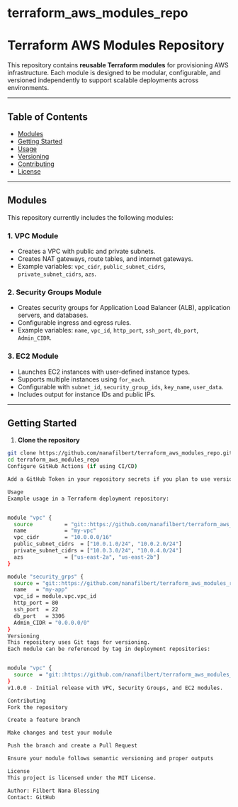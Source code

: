 # terraform_aws_modules_repo

# Terraform AWS Modules Repository

This repository contains **reusable Terraform modules** for provisioning AWS infrastructure. Each module is designed to be modular, configurable, and versioned independently to support scalable deployments across environments.

---

## Table of Contents

- [Modules](#modules)  
- [Getting Started](#getting-started)  
- [Usage](#usage)  
- [Versioning](#versioning)  
- [Contributing](#contributing)  
- [License](#license)  

---

## Modules

This repository currently includes the following modules:

### 1. VPC Module
- Creates a VPC with public and private subnets.
- Creates NAT gateways, route tables, and internet gateways.
- Example variables: `vpc_cidr`, `public_subnet_cidrs`, `private_subnet_cidrs`, `azs`.

### 2. Security Groups Module
- Creates security groups for Application Load Balancer (ALB), application servers, and databases.
- Configurable ingress and egress rules.
- Example variables: `name`, `vpc_id`, `http_port`, `ssh_port`, `db_port`, `Admin_CIDR`.

### 3. EC2 Module
- Launches EC2 instances with user-defined instance types.
- Supports multiple instances using `for_each`.
- Configurable with `subnet_id`, `security_group_ids`, `key_name`, `user_data`.
- Includes output for instance IDs and public IPs.

---

## Getting Started

1. **Clone the repository**

```bash
git clone https://github.com/nanafilbert/terraform_aws_modules_repo.git
cd terraform_aws_modules_repo
Configure GitHub Actions (if using CI/CD)

Add a GitHub Token in your repository secrets if you plan to use version bumping workflows.

Usage
Example usage in a Terraform deployment repository:


module "vpc" {
  source          = "git::https://github.com/nanafilbert/terraform_aws_modules_repo.git//modules/vpc"
  name            = "my-vpc"
  vpc_cidr        = "10.0.0.0/16"
  public_subnet_cidrs  = ["10.0.1.0/24", "10.0.2.0/24"]
  private_subnet_cidrs = ["10.0.3.0/24", "10.0.4.0/24"]
  azs             = ["us-east-2a", "us-east-2b"]
}

module "security_grps" {
  source = "git::https://github.com/nanafilbert/terraform_aws_modules_repo.git//modules/security_grps"
  name   = "my-app"
  vpc_id = module.vpc.vpc_id
  http_port = 80
  ssh_port  = 22
  db_port   = 3306
  Admin_CIDR = "0.0.0.0/0"
}
Versioning
This repository uses Git tags for versioning.
Each module can be referenced by tag in deployment repositories:


module "vpc" {
  source  = "git::https://github.com/nanafilbert/terraform_aws_modules_repo.git//modules/vpc?ref=v1.0.0"
}
v1.0.0 - Initial release with VPC, Security Groups, and EC2 modules.

Contributing
Fork the repository

Create a feature branch

Make changes and test your module

Push the branch and create a Pull Request

Ensure your module follows semantic versioning and proper outputs

License
This project is licensed under the MIT License.

Author: Filbert Nana Blessing
Contact: GitHub


